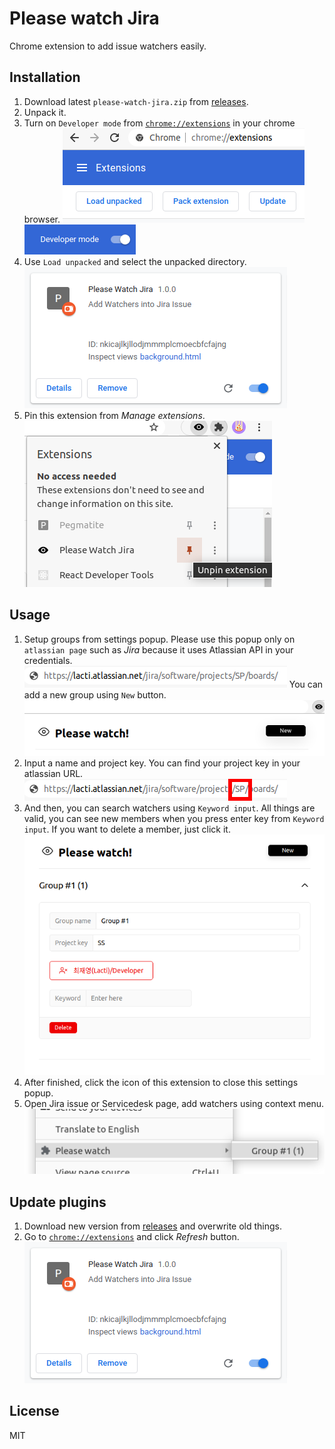 # Please watch Jira

Chrome extension to add issue watchers easily.

## Installation

1. Download latest `please-watch-jira.zip` from [releases](/releases).
2. Unpack it.
3. Turn on `Developer mode` from [`chrome://extensions`](chrome://extensions) in your chrome browser.
   ![Chrome-extensions](./docs/chrome-extensions.png)
   ![Developer mode](./docs/developer-mode-on.png)
4. Use `Load unpacked` and select the unpacked directory.
   ![Installed](./docs/plugin-installed.png)
5. Pin this extension from _Manage extensions_.
   ![Manage extensions](./docs/manage-extensions.png)

## Usage

1. Setup groups from settings popup.
   Please use this popup only on `atlassian page` such as _Jira_ because it uses Atlassian API in your credentials.
   ![Atlassian url](./docs/atlassian-url.png)
   You can add a new group using `New` button.
   ![Use new button](./docs/use-new-button.png)
2. Input a name and project key. You can find your project key in your atlassian URL.
   ![Project key from url](./docs/project-key-from-atlassian-url.png)
3. And then, you can search watchers using `Keyword input`. All things are valid, you can see new members when you press enter key from `Keyword input`. If you want to delete a member, just click it.
   ![Settings popup](./docs/settings-popup.png)
4. After finished, click the icon of this extension to close this settings popup.
5. Open Jira issue or Servicedesk page, add watchers using context menu.
   ![Context-menu](./docs/context-menu.png)

## Update plugins

1. Download new version from [releases](/releases) and overwrite old things.
2. Go to [`chrome://extensions`](chrome://extensions) and click _Refresh_ button.
   ![Installed](./docs/plugin-installed.png)

## License

MIT
